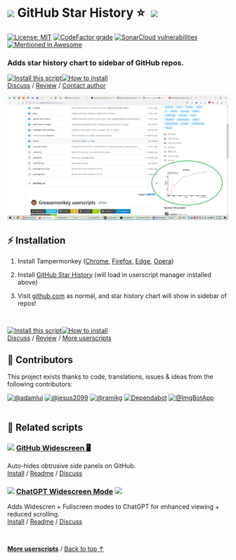 # <img width=28 src="https://cdn.jsdelivr.net/gh/adamlui/github-star-history@latest/media/images/icons/github/icon32.png"> GitHub Star History ⭐ &nbsp;[![](https://img.shields.io/twitter/url/http/shields.io.svg?style=social)](https://twitter.com/intent/tweet?text=Add%20GitHub%20star%20history%20to%20all%20repo%20sidebars%21&url=https://github.com/adamlui/github-star-history&hashtags=greasemonkey,github,javascript)

[![License: MIT](https://img.shields.io/badge/License-MIT-orange.svg?logo=internetarchive&logoColor=white&labelColor=464646&style=for-the-badge)](https://github.com/adamlui/github-star-history/blob/main/LICENSE.md)
[![CodeFactor grade](https://img.shields.io/codefactor/grade/github/adamlui/github-star-history?label=Code+Quality&logo=codefactor&logoColor=white&labelColor=464646&color=b5fc7b&style=for-the-badge)](https://www.codefactor.io/repository/github/adamlui/github-star-history)
[![SonarCloud vulnerabilities](https://img.shields.io/badge/dynamic/json?url=https%3A%2F%2Fsonarcloud.io%2Fapi%2Fmeasures%2Fcomponent%3Fcomponent%3Dadamlui_github-star-history%26metricKeys%3Dvulnerabilities&query=%24.component.measures.0.value&style=for-the-badge&logo=sonarcloud&logoColor=white&labelColor=464646&label=Vulnerabilities&color=gold)](https://sonarcloud.io/component_measures?metric=new_vulnerabilities&id=adamlui_github-star-history)
[![Mentioned in Awesome](https://img.shields.io/badge/Mentioned_in-Awesome-fc7bb7?logo=awesomelists&logoColor=white&labelColor=464646&style=for-the-badge)](https://github.com/awesome-scripts/awesome-userscripts#github)

### Adds star history chart to sidebar of GitHub repos.

<a href="https://greasyfork.org/scripts/473377-github-star-history"><img alt="Install this script" height=42 src="https://cdn.jsdelivr.net/gh/adamlui/github-star-history@latest/media/images/buttons/greasy-fork/install-button.svg"></a><a href="#installation"><img height=42 alt="How to install" title="How to install" src="https://cdn.jsdelivr.net/gh/adamlui/github-star-history@latest/media/images/buttons/greasy-fork/help-button.svg"></a>
<br>
[Discuss](https://github.com/adamlui/github-star-history/discussions) /
[Review](https://greasyfork.org/scripts/473377-github-star-history/feedback#post-discussion) /
[Contact author](https://github.com/adamlui)

<div align="center">

<img src="https://raw.githubusercontent.com/adamlui/github-star-history/main/media/images/screenshots/star-history-in-sidebar.png">

</div>

## ⚡ Installation

1. Install Tampermonkey ([Chrome](https://chrome.google.com/webstore/detail/tampermonkey/dhdgffkkebhmkfjojejmpbldmpobfkfo), [Firefox](https://addons.mozilla.org/firefox/addon/tampermonkey/), [Edge](https://microsoftedge.microsoft.com/addons/detail/tampermonkey/iikmkjmpaadaobahmlepeloendndfphd), [Opera](https://addons.opera.com/extensions/details/tampermonkey-beta/))

2. Install [GitHub Star History](https://greasyfork.org/scripts/473377-github-star-history) (will load in userscript manager installed above)

3. Visit [github.com](https://github.com) as normal, and star history chart will show in sidebar of repos!

<br>

<a href="https://greasyfork.org/scripts/473377-github-star-history"><img alt="Install this script" src="https://cdn.jsdelivr.net/gh/adamlui/github-star-history@latest/media/images/buttons/greasy-fork/install-button.svg"></a><a href="#installation"><img alt="How to install" title="How to install" src="https://cdn.jsdelivr.net/gh/adamlui/github-star-history@latest/media/images/buttons/greasy-fork/help-button.svg"></a>
<br>
[Discuss](https://github.com/adamlui/github-star-history/discussions) /
[Review](https://greasyfork.org/scripts/473377-github-star-history/feedback#post-discussion) /
[More userscripts](https://github.com/adamlui/userscripts)

## 🧠 Contributors

This project exists thanks to code, translations, issues & ideas from the following contributors:

[![](https://images.weserv.nl/?url=https://avatars.githubusercontent.com/u/10906554?h=50&w=50&mask=circle&maxage=7d "@adamlui")](https://github.com/adamlui)
[![](https://images.weserv.nl/?url=https://avatars.githubusercontent.com/u/1401086?first-contrib=2024.4.8-gm.xhr-implementation-vm-failure-report&h=50&w=50&mask=circle&maxage=7d "@jesus2099")](https://github.com/jesus2099)
[![](https://images.weserv.nl/?url=https://avatars.githubusercontent.com/u/72725910?first-contrib=2024.4.27-trailing-slash-bug-fix&h=50&w=50&mask=circle&maxage=7d "@ramikg")](https://github.com/ramikg)
[![](https://images.weserv.nl/?url=https://avatars.githubusercontent.com/in/29110&h=50&w=50&mask=circle&maxage=7d "Dependabot")](https://github.com/dependabot)
[![](https://images.weserv.nl/?url=https://avatars.githubusercontent.com/u/31427850?h=50&w=50&mask=circle&maxage=7d "@ImgBotApp")](https://github.com/ImgBotApp)
<br><br>

## 📜 Related scripts

### <img width=17 src="https://cdn.jsdelivr.net/gh/adamlui/github-star-history@latest/media/images/icons/github/icon32.png"> [GitHub Widescreen 🖥️](https://github.com/adamlui/github-widescreen)

Auto-hides obtrusive side panels on GitHub.<br>
[Install](https://github.com/adamlui/github-widescreen#-installation) /
[Readme](https://github.com/adamlui/github-widescreen#readme) /
[Discuss](https://github.com/adamlui/github-widescreen/discussions)

### <img width=17 src="https://raw.githubusercontent.com/adamlui/chatgpt-widescreen/main/media/images/icons/widescreen-robot-emoji/icon32.png"> [ChatGPT Widescreen Mode](https://chatgptevo.com/widescreen/github) <img src="https://raw.githubusercontent.com/adamlui/chatgpt-widescreen/main/media/images/badges/product-hunt/product-of-the-week-2-larger-centered-rounded-light.svg" width="auto" height="24" />

Adds Widescren + Fullscreen modes to ChatGPT for enhanced viewing + reduced scrolling.
<br>[Install](https://github.com/adamlui/chatgpt-widescreen#installation) / 
[Readme](https://github.com/adamlui/chatgpt-widescreen#readme) / 
[Discuss](https://chatgptevo.com/widescreen/discussions)

<img height=6px width="100%" src="https://cdn.jsdelivr.net/gh/adamlui/userscripts@latest/media/images/separators/gradient-aqua.png">
  
<a href="https://github.com/adamlui/userscripts">**More userscripts**</a> / 
<a href="#-github-star-history--">Back to top ↑</a>
